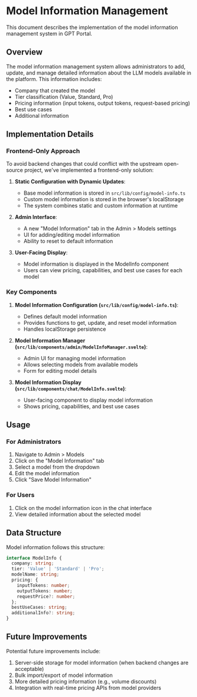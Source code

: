 # Model Information Management

This document describes the implementation of the model information management system in GPT Portal.

## Overview

The model information management system allows administrators to add, update, and manage detailed information about the LLM models available in the platform. This information includes:

- Company that created the model
- Tier classification (Value, Standard, Pro)
- Pricing information (input tokens, output tokens, request-based pricing)
- Best use cases
- Additional information

## Implementation Details

### Frontend-Only Approach

To avoid backend changes that could conflict with the upstream open-source project, we've implemented a frontend-only solution:

1. **Static Configuration with Dynamic Updates**:
   - Base model information is stored in `src/lib/config/model-info.ts`
   - Custom model information is stored in the browser's localStorage
   - The system combines static and custom information at runtime

2. **Admin Interface**:
   - A new "Model Information" tab in the Admin > Models settings
   - UI for adding/editing model information
   - Ability to reset to default information

3. **User-Facing Display**:
   - Model information is displayed in the ModelInfo component
   - Users can view pricing, capabilities, and best use cases for each model

### Key Components

1. **Model Information Configuration (`src/lib/config/model-info.ts`)**:
   - Defines default model information
   - Provides functions to get, update, and reset model information
   - Handles localStorage persistence

2. **Model Information Manager (`src/lib/components/admin/ModelInfoManager.svelte`)**:
   - Admin UI for managing model information
   - Allows selecting models from available models
   - Form for editing model details

3. **Model Information Display (`src/lib/components/chat/ModelInfo.svelte`)**:
   - User-facing component to display model information
   - Shows pricing, capabilities, and best use cases

## Usage

### For Administrators

1. Navigate to Admin > Models
2. Click on the "Model Information" tab
3. Select a model from the dropdown
4. Edit the model information
5. Click "Save Model Information"

### For Users

1. Click on the model information icon in the chat interface
2. View detailed information about the selected model

## Data Structure

Model information follows this structure:

```typescript
interface ModelInfo {
  company: string;
  tier: 'Value' | 'Standard' | 'Pro';
  modelName: string;
  pricing: {
    inputTokens: number;
    outputTokens: number;
    requestPrice?: number;
  };
  bestUseCases: string;
  additionalInfo?: string;
}
```

## Future Improvements

Potential future improvements include:

1. Server-side storage for model information (when backend changes are acceptable)
2. Bulk import/export of model information
3. More detailed pricing information (e.g., volume discounts)
4. Integration with real-time pricing APIs from model providers
